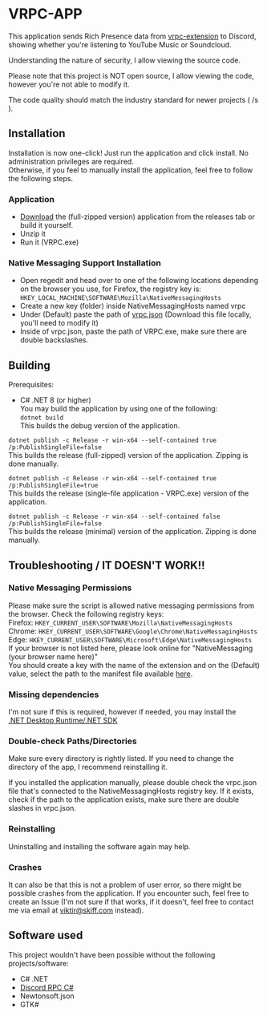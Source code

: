 # VRPC-APP  
This application sends Rich Presence data from [vrpc-extension](https://github.com/Viktirr/vrpc-extension) to Discord, showing whether you're listening to YouTube Music or Soundcloud.    
  
Understanding the nature of security, I allow viewing the source code.    
  
Please note that this project is NOT open source, I allow viewing the code, however you're not able to modify it.

The code quality should match the industry standard for newer projects ( /s ).

## Installation
Installation is now one-click! Just run the application and click install. No administration privileges are required.  
Otherwise, if you feel to manually install the application, feel free to follow the following steps.

### Application
- [Download](https://github.com/Viktirr/vrpc-app/releases) the (full-zipped version) application from the releases tab or build it yourself.
- Unzip it
- Run it (VRPC.exe)

### Native Messaging Support Installation
- Open regedit and head over to one of the following locations depending on the browser you use,
for Firefox, the registry key is:
`HKEY_LOCAL_MACHINE\SOFTWARE\Mozilla\NativeMessagingHosts`
- Create a new key (folder) inside NativeMessagingHosts named vrpc
- Under (Default) paste the path of [vrpc.json](https://github.com/Viktirr/vrpc-app/blob/main/NativeMessagingJson/vrpc.json) (Download this file locally, you'll need to modify it)
- Inside of vrpc.json, paste the path of VRPC.exe, make sure there are double backslashes.

## Building
Prerequisites:
- C# .NET 8 (or higher)  
You may build the application by using one of the following:  
`dotnet build`  
This builds the debug version of the application.
  
`dotnet publish -c Release -r win-x64 --self-contained true /p:PublishSingleFile=false`  
This builds the release (full-zipped) version of the application. Zipping is done manually.  
  
`dotnet publish -c Release -r win-x64 --self-contained true /p:PublishSingleFile=true`  
This builds the release (single-file application - VRPC.exe) version of the application.  
  
`dotnet publish -c Release -r win-x64 --self-contained false /p:PublishSingleFile=false`  
This builds the release (minimal) version of the application. Zipping is done manually.  

## Troubleshooting / IT DOESN'T WORK!!
### Native Messaging Permissions
Please make sure the script is allowed native messaging permissions from the browser. Check the following registry keys:  
Firefox: `HKEY_CURRENT_USER\SOFTWARE\Mozilla\NativeMessagingHosts`  
Chrome: `HKEY_CURRENT_USER\SOFTWARE\Google\Chrome\NativeMessagingHosts`  
Edge: `HKEY_CURRENT_USER\SOFTWARE\Microsoft\Edge\NativeMessagingHosts`  
If your browser is not listed here, please look online for "NativeMessaging (your browser name here)"  
You should create a key with the name of the extension and on the (Default) value, select the path to the manifest file available [here](https://github.com/Viktirr/vrpc-app/blob/main/NativeMessagingJson/vrpc.json).  

### Missing dependencies
I'm not sure if this is required, however if needed, you may install the  
[.NET Desktop Runtime/.NET SDK](https://dotnet.microsoft.com/en-us/download)

### Double-check Paths/Directories
Make sure every directory is rightly listed. If you need to change the directory of the app, I recommend reinstalling it.  

If you installed the application manually, please double check the vrpc.json file that's connected to the NativeMessagingHosts registry key. If it exists, check if the path to the application exists, make sure there are double slashes in vrpc.json.

### Reinstalling
Uninstalling and installing the software again may help.

### Crashes
It can also be that this is not a problem of user error, so there might be possible crashes from the application. If you encounter such, feel free to create an Issue (I'm not sure if that works, if it doesn't, feel free to contact me via email at viktir@skiff.com instead).

## Software used
This project wouldn't have been possible without the following projects/software:  
- C# .NET
- [Discord RPC C#](https://github.com/Lachee/discord-rpc-csharp)
- Newtonsoft.json
- GTK#
